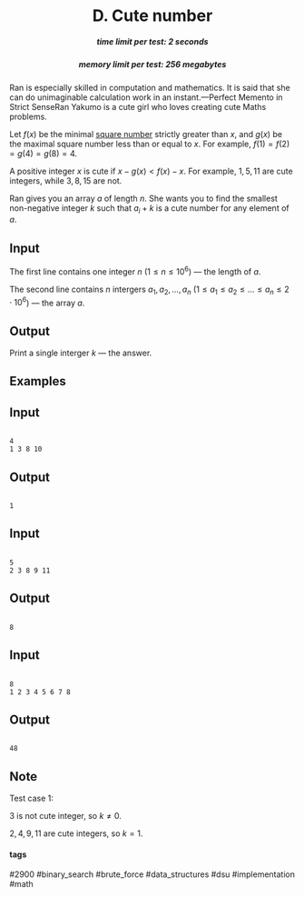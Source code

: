 <h1 style='text-align: center;'> D. Cute number</h1>

<h5 style='text-align: center;'>time limit per test: 2 seconds</h5>
<h5 style='text-align: center;'>memory limit per test: 256 megabytes</h5>

Ran is especially skilled in computation and mathematics. It is said that she can do unimaginable calculation work in an instant.—Perfect Memento in Strict SenseRan Yakumo is a cute girl who loves creating cute Maths problems.

Let $f(x)$ be the minimal [square number](https://en.wikipedia.org/wiki/Square_number) strictly greater than $x$, and $g(x)$ be the maximal square number less than or equal to $x$. For example, $f(1)=f(2)=g(4)=g(8)=4$.

A positive integer $x$ is cute if $x-g(x)<f(x)-x$. For example, $1,5,11$ are cute integers, while $3,8,15$ are not. 

Ran gives you an array $a$ of length $n$. She wants you to find the smallest non-negative integer $k$ such that $a_i + k$ is a cute number for any element of $a$.

## Input

The first line contains one integer $n$ ($1 \leq n \leq 10^6$) — the length of $a$.

The second line contains $n$ intergers $a_1,a_2,\ldots,a_n$ ($1 \leq a_1 \leq a_2 \leq \ldots \leq a_n \leq 2\cdot 10^6$) — the array $a$.

## Output

Print a single interger $k$ — the answer.

## Examples

## Input


```

4
1 3 8 10

```
## Output


```

1

```
## Input


```

5
2 3 8 9 11

```
## Output


```

8

```
## Input


```

8
1 2 3 4 5 6 7 8

```
## Output


```

48

```
## Note

Test case 1:

$3$ is not cute integer, so $k\ne 0$.

$2,4,9,11$ are cute integers, so $k=1$.



#### tags 

#2900 #binary_search #brute_force #data_structures #dsu #implementation #math 